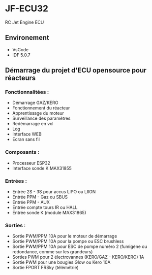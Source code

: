 # JF-ECU32
RC Jet Engine ECU
## Environement
- VsCode
- IDF 5.0.7

## Démarrage du projet d'ECU opensource pour réacteurs

### Fonctionnalitées :

- Démarrage GAZ/KERO
- Fonctionnement du réacteur
- Apprentissage du moteur
- Surveillance des paramètres
- Redémarrage en vol
- Log
- Interface WEB
- Ecran sans fil


### Composants :
- Processeur ESP32
- Interface sonde K MAX31855

### Entrées :
- Entrée 2S - 3S pour accus LIPO ou LIION
- Entrée PPM - Gaz ou SBUS
- Entrée PPM - AUX
- Entrée compte tours IR ou HALL
- Entrée sonde K (module MAX31865)

### Sorties :
- Sortie PWM/PPM 10A pour le moteur de démarrage
- Sortie PWM/PPM 10A pour la pompe ou ESC brushless
- Sortie PWM/PPM 10A pour ESC de pompe numéro 2 (fumigène ou redondance, comme sur les grandeurs)
- Sorties PWM pour 2 électrovannes (KERO/GAZ - KERO/KERO) 1A
- Sortie PWM pour une bougies Glow ou Kero 10A
- Sortie FPORT FRSky (télémétrie)
